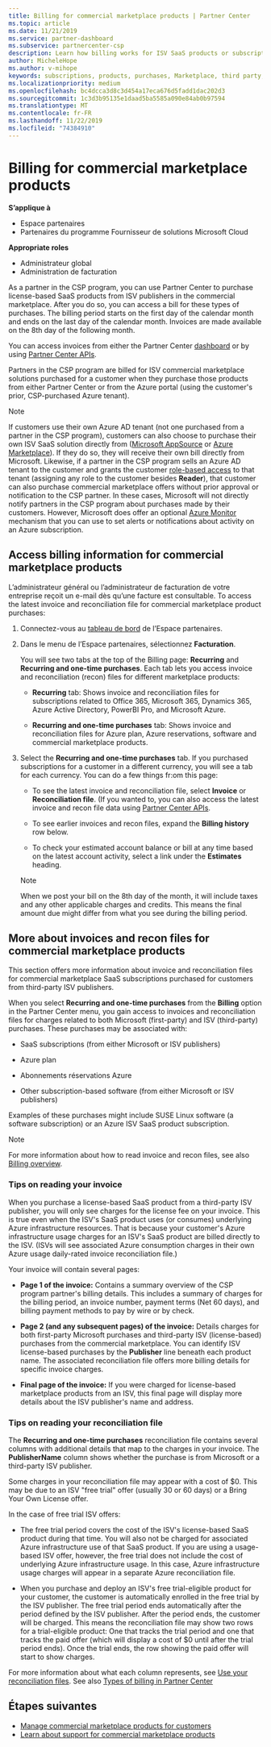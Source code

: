 ```yaml
---
title: Billing for commercial marketplace products | Partner Center
ms.topic: article
ms.date: 11/21/2019
ms.service: partner-dashboard
ms.subservice: partnercenter-csp
description: Learn how billing works for ISV SaaS products or subscriptions purchased for customers from the commercial marketplace within Partner Center.
author: MicheleHope
ms.author: v-mihope
keywords: subscriptions, products, purchases, Marketplace, third party, ISV, billing, invoices, reconciliation, recon file
ms.localizationpriority: medium
ms.openlocfilehash: bc4dcca3d8c3d454a17eca676d5fadd1dac202d3
ms.sourcegitcommit: 1c3d3b95135e1daad5ba5585a090e84ab0b97594
ms.translationtype: MT
ms.contentlocale: fr-FR
ms.lasthandoff: 11/22/2019
ms.locfileid: "74384910"
---
```

# <a name="billing-for-commercial-marketplace-products"></a>Billing for commercial marketplace products

**S’applique à**

- Espace partenaires
- Partenaires du programme Fournisseur de solutions Microsoft Cloud

**Appropriate roles**

- Administrateur global
- Administration de facturation

As a partner in the CSP program, you can use Partner Center to purchase license-based SaaS products from ISV publishers in the commercial marketplace. After you do so, you can access a bill for these types of purchases. The billing period starts on the first day of the calendar month and ends on the last day of the calendar month. Invoices are made available on the 8th day of the following month.

You can access invoices from either the Partner Center [dashboard](https://partner.microsoft.com/dashboard/) or by using [Partner Center APIs](https://docs.microsoft.com/partner-center/develop/).

Partners in the CSP program are billed for ISV commercial marketplace solutions purchased for a customer when they purchase those products from either Partner Center or from the Azure portal (using the customer's prior, CSP-purchased Azure tenant).

>[!NOTE]
>If customers use their own Azure AD tenant (not one purchased from a partner in the CSP program), customers can also choose to purchase their own ISV SaaS solution directly from ([Microsoft AppSource](https://appsource.microsoft.com/) or [Azure Marketplace](https://azuremarketplace.microsoft.com/)). If they do so, they will receive their own bill directly from Microsoft. Likewise, if a partner in the CSP program sells an Azure AD tenant to the customer and grants the customer [role-based access](https://docs.microsoft.com/azure/role-based-access-control/built-in-roles) to that tenant (assigning any role to the customer besides **Reader**), that customer can also purchase commercial marketplace offers without prior approval or notification to the CSP partner. In these cases, Microsoft will not directly notify partners in the CSP program about purchases made by their customers. However, Microsoft does offer an optional [Azure Monitor](https://docs.microsoft.com/azure/azure-monitor/platform/alerts-activity-log) mechanism that you can use to set alerts or notifications about activity on an Azure subscription.

## <a name="access-billing-information-for-commercial-marketplace-products"></a>Access billing information for commercial marketplace products

L’administrateur général ou l’administrateur de facturation de votre entreprise reçoit un e-mail dès qu’une facture est consultable. To access the latest invoice and reconciliation file for commercial marketplace product purchases:

1. Connectez-vous au [tableau de bord](https://partner.microsoft.com/dashboard/) de l’Espace partenaires.

2. Dans le menu de l’Espace partenaires, sélectionnez **Facturation**. 

    You will see two tabs at the top of the Billing page: **Recurring** and **Recurring and one-time purchases**. Each tab lets you access invoice and reconciliation (recon) files for different marketplace products:

    - **Recurring** tab: Shows invoice and reconciliation files for subscriptions related to Office 365, Microsoft 365, Dynamics 365, Azure Active Directory, PowerBI Pro, and Microsoft Azure.

    - **Recurring and one-time purchases** tab: Shows invoice and reconciliation files for Azure plan, Azure reservations, software and commercial marketplace products.
  
3. Select the **Recurring and one-time purchases** tab. If you purchased subscriptions for a customer in a different currency, you will see a tab for each currency. You can do a few things fr:om this page:

    - To see the latest invoice and reconciliation file, select **Invoice** or **Reconciliation file**. (If you wanted to, you can also access the latest invoice and recon file data using [Partner Center APIs](https://docs.microsoft.com/partner-center/develop/).

    - To see earlier invoices and recon files, expand the **Billing history** row below.

    - To check your estimated account balance or bill at any time based on the latest account activity, select a link under the **Estimates** heading.  

    >[!NOTE]
    > When we post your bill on the 8th day of the month, it will include taxes and any other applicable charges and credits. This means the final amount due might differ from what you see during the billing period.

## <a name="more-about-invoices-and-recon-files-for-commercial-marketplace-products"></a>More about invoices and recon files for commercial marketplace products

This section offers more information about invoice and reconciliation files for commercial marketplace SaaS subscriptions purchased for customers from third-party ISV publishers.

When you select **Recurring and one-time purchases** from the **Billing** option in the Partner Center menu, you gain access to invoices and reconciliation files for charges related to both Microsoft (first-party) and ISV (third-party) purchases. These purchases may be associated with:

- SaaS subscriptions (from either Microsoft or ISV publishers)

- Azure plan

- Abonnements réservations Azure

- Other subscription-based software (from either Microsoft or ISV publishers)

Examples of these purchases might include SUSE Linux software (a software subscription) or an Azure ISV SaaS product subscription.

>[!NOTE]
> For more information about how to read invoice and recon files, see also [Billing overview](billing.md).

### <a name="tips-on-reading-your-invoice"></a>Tips on reading your invoice

When you purchase a license-based SaaS product from a third-party ISV publisher, you will only see charges for the license fee on your invoice. This is true even when the ISV's SaaS product uses (or consumes) underlying Azure infrastructure resources. That is because your customer's Azure infrastructure usage charges for an ISV's SaaS product are billed directly to the ISV. (ISVs will see associated Azure consumption charges in their own Azure usage daily-rated invoice reconciliation file.)

Your invoice will contain several pages:

- **Page 1 of the invoice:** Contains a summary overview of the CSP program partner's billing details. This includes a summary of charges for the billing period, an invoice number, payment terms (Net 60 days), and billing payment methods to pay by wire or by check.

- **Page 2 (and any subsequent pages) of the invoice:** Details charges for both first-party Microsoft purchases and third-party ISV (license-based) purchases from the commercial marketplace. You can identify ISV license-based purchases by the **Publisher** line beneath each product name. The associated reconciliation file offers more billing details for specific invoice charges.

- **Final page of the invoice:** If you were charged for license-based marketplace products from an ISV, this final page will display more details about the ISV publisher's name and address.

### <a name="tips-on-reading-your-reconciliation-file"></a>Tips on reading your reconciliation file

The **Recurring and one-time purchases** reconciliation file contains several columns with additional details that map to the charges in your invoice. The **PublisherName** column shows whether the purchase is from Microsoft or a third-party ISV publisher.

Some charges in your reconciliation file may appear with a cost of $0. This may be due to an ISV "free trial" offer (usually 30 or 60 days) or a Bring Your Own License offer.

In the case of free trial ISV offers:

- The free trial period covers the cost of the ISV's license-based SaaS product during that time. You will also not be charged for associated Azure infrastructure use of that SaaS product.  If you are using a usage-based ISV offer, however, the free trial does not include the cost of underlying Azure infrastructure usage. In this case, Azure infrastructure usage charges will appear in a separate Azure reconciliation file.

- When you purchase and deploy an ISV's free trial-eligible product for your customer, the customer is automatically enrolled in the free trial by the ISV publisher. The free trial period ends automatically after the period defined by the ISV publisher. After the period ends, the customer will be charged. This means the reconciliation file may show two rows for a trial-eligible product: One that tracks the trial period and one that tracks the paid offer (which will display a cost of $0 until after the trial period ends). Once the trial ends, the row showing the paid offer will start to show charges. 

For more information about what each column represents, see [Use your reconciliation files](use-the-reconciliation-files.md). See also [Types of billing in Partner Center](billing-different-types.md)

## <a name="next-steps"></a>Étapes suivantes

- [Manage commercial marketplace products for customers](csp-commercial-marketplace-manage.md)
- [Learn about support for commercial marketplace products](csp-commercial-marketplace-support.md)
